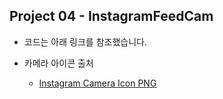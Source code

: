 ## Project 04 - InstagramFeedCam

* 코드는 아래 링크를 참조했습니다.

* 카메라 아이콘 출처
  * [Instagram Camera Icon PNG][ref]
  
  [ref]:https://dlpng.com/png/6980623
  
  
